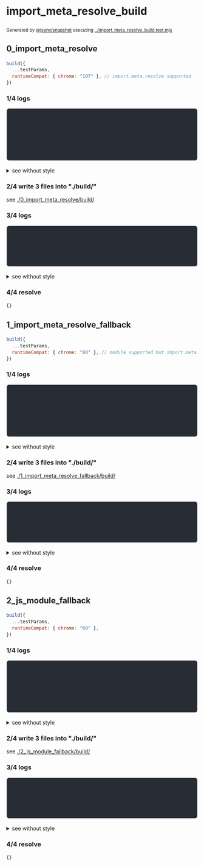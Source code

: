 # import_meta_resolve_build

<sub>
  Generated by <a href="https://github.com/jsenv/core/tree/main/packages/independent/snapshot">@jsenv/snapshot</a> executing <a href="../import_meta_resolve_build.test.mjs">../import_meta_resolve_build.test.mjs</a>
</sub>

## 0_import_meta_resolve

```js
build({
  ...testParams,
  runtimeCompat: { chrome: "107" }, // import.meta.resolve supported
})
```

### 1/4 logs

![img](0_import_meta_resolve/log_group.svg)

<details>
  <summary>see without style</summary>

```console

build "./main.html"
⠋ generate source graph
✔ generate source graph (done in <X> second)
⠋ generate build graph
✔ generate build graph (done in <X> second)
⠋ write files in build directory

```

</details>


### 2/4 write 3 files into "./build/"

see [./0_import_meta_resolve/build/](./0_import_meta_resolve/build/)

### 3/4 logs

![img](0_import_meta_resolve/log_group_1.svg)

<details>
  <summary>see without style</summary>

```console
✔ write files in build directory (done in <X> second)
--- build files ---  
- html : 1 (349 B / 37 %)
- js   : 2 (592 B / 63 %)
- total: 3 (941 B / 100 %)
--------------------
```

</details>


### 4/4 resolve

```js
{}
```

## 1_import_meta_resolve_fallback

```js
build({
  ...testParams,
  runtimeCompat: { chrome: "80" }, // module supported but import.meta.resolve is not
})
```

### 1/4 logs

![img](1_import_meta_resolve_fallback/log_group.svg)

<details>
  <summary>see without style</summary>

```console

build "./main.html"
⠋ generate source graph
✔ generate source graph (done in <X> second)
⠋ generate build graph
✔ generate build graph (done in <X> second)
⠋ write files in build directory

```

</details>


### 2/4 write 3 files into "./build/"

see [./1_import_meta_resolve_fallback/build/](./1_import_meta_resolve_fallback/build/)

### 3/4 logs

![img](1_import_meta_resolve_fallback/log_group_1.svg)

<details>
  <summary>see without style</summary>

```console
✔ write files in build directory (done in <X> second)
--- build files ---  
- html : 1 (349 B / 30 %)
- js   : 2 (822 B / 70 %)
- total: 3 (1.2 kB / 100 %)
--------------------
```

</details>


### 4/4 resolve

```js
{}
```

## 2_js_module_fallback

```js
build({
  ...testParams,
  runtimeCompat: { chrome: "60" },
})
```

### 1/4 logs

![img](2_js_module_fallback/log_group.svg)

<details>
  <summary>see without style</summary>

```console

build "./main.html"
⠋ generate source graph
✔ generate source graph (done in <X> second)
⠋ generate build graph
✔ generate build graph (done in <X> second)
⠋ write files in build directory

```

</details>


### 2/4 write 3 files into "./build/"

see [./2_js_module_fallback/build/](./2_js_module_fallback/build/)

### 3/4 logs

![img](2_js_module_fallback/log_group_1.svg)

<details>
  <summary>see without style</summary>

```console
✔ write files in build directory (done in <X> second)
--- build files ---  
- html : 1 (16.8 kB / 92 %)
- js   : 2 (1.4 kB / 8 %)
- total: 3 (18.2 kB / 100 %)
--------------------
```

</details>


### 4/4 resolve

```js
{}
```